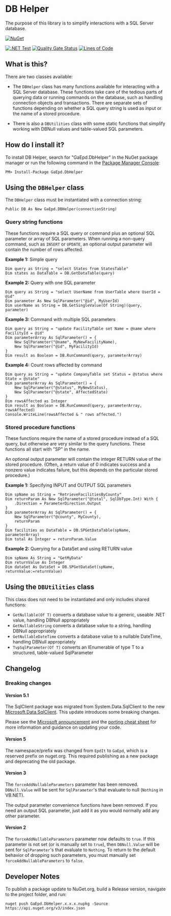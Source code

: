 # DB Helper

The purpose of this library is to simplify interactions with a SQL Server database. 

[![NuGet](https://img.shields.io/nuget/v/GaEpd.DbHelper.svg?maxAge=86400)](https://www.nuget.org/packages/GaEpd.DbHelper/) 

[![.NET Test](https://github.com/gaepdit/db-helper/actions/workflows/dotnet-test.yml/badge.svg)](https://github.com/gaepdit/enforcement-orders/actions/workflows/dotnet.yml)
[![Quality Gate Status](https://sonarcloud.io/api/project_badges/measure?project=gaepdit_db-helper&metric=alert_status)](https://sonarcloud.io/summary/new_code?id=gaepdit_db-helper)
[![Lines of Code](https://sonarcloud.io/api/project_badges/measure?project=gaepdit_db-helper&metric=ncloc)](https://sonarcloud.io/summary/new_code?id=gaepdit_db-helper)

## What is this?

There are two classes available:

* The `DBHelper` class has many functions available for interacting with a SQL Server database. These functions take care of the tedious parts of querying data or running commands on the database, such as handling connection objects and transactions. There are separate sets of functions depending on whether a SQL query string is used as input or the name of a stored procedure.

* There is also a `DBUtilities` class with some static functions that simplify working with DBNull values and table-valued SQL parameters.

## How do I install it?

To install DB Helper, search for "GaEpd.DbHelper" in the NuGet package manager or run the following command in the [Package Manager Console](https://docs.nuget.org/consume/package-manager-console):

`PM> Install-Package GaEpd.DbHelper`

## Using the `DBHelper` class

The `DBHelper` class must be instantiated with a connection string:

```
Public DB As New GaEpd.DBHelper(connectionString)
```

### Query string functions

These functions require a SQL query or command plus an optional SQL parameter or array of SQL parameters. When running a non-query command, such as `INSERT` or `UPDATE`, an optional output parameter will contain the number of rows affected.

**Example 1:** Simple query

```
Dim query as String = "select States from StatesTable"
Dim states as DataTable = DB.GetDataTable(query)
```

**Example 2:** Query with one SQL parameter

```
Dim query as String = "select UserName from UserTable where UserId = @id"
Dim parameter As New SqlParameter("@id", MyUserId)
Dim userName as String = DB.GetSingleValue(Of String)(query, parameter)
```

**Example 3:** Command with multiple SQL parameters

```
Dim query as String = "update FacilityTable set Name = @name where FacilityId = @id"
Dim parameterArray As SqlParameter() = {
    New SqlParameter("@name", MyNewFacilityName),
    New SqlParameter("@id", MyFacilityId)
}
Dim result as Boolean = DB.RunCommand(query, parameterArray)
```

**Example 4:** Count rows affected by command

```
Dim query as String = "update CompanyTable set Status = @status where State = @state"
Dim parameterArray As SqlParameter() = {
    New SqlParameter("@status", MyNewStatus),
    New SqlParameter("@state", AffectedState)
}
Dim rowsAffected as Integer
Dim result as Boolean = DB.RunCommand(query, parameterArray, rowsAffected)
Console.WriteLine(rowsAffected & " rows affected.")
```

### Stored procedure functions

These functions require the name of a stored procedure instead of a SQL query, but otherwise are very similar to the query functions. These functions all start with "SP" in the name. 

An optional output parameter will contain the integer RETURN value of the stored procedure. (Often, a return value of 0 indicates success and a nonzero value indicates failure, but this depends on the particular stored procedure.)

**Example 1:** Specifying INPUT and OUTPUT SQL parameters

```
Dim spName as String = "RetrieveFacilitiesByCounty"
Dim returnParam As New SqlParameter("@total", SqlDbType.Int) With {
    .Direction = ParameterDirection.Output
}
Dim parameterArray As SqlParameter() = {
    New SqlParameter("@county", MyCounty),
    returnParam
}
Dim facilities as DataTable = DB.SPGetDataTable(spName, parameterArray)
Dim total As Integer = returnParam.Value
```

**Example 2:** Querying for a DataSet and using RETURN value

```
Dim spName As String = "GetMyData"
Dim returnValue As Integer
Dim dataSet As DataSet = DB.SPGetDataSet(spName, returnValue:=returnValue)
```

## Using the `DBUtilities` class

This class does not need to be instantiated and only includes shared functions:

* `GetNullable(Of T)` converts a database value to a generic, useable .NET value, handling DBNull appropriately
* `GetNullableString` converts a database value to a string, handling DBNull appropriately
* `GetNullableDateTime` converts a database value to a nullable DateTime, handling DBNull appropriately
* `TvpSqlParameter(Of T)` converts an IEnumerable of type T to a structured, table-valued SqlParameter

## Changelog

### Breaking changes

#### Version 5.1

The SqlClient package was migrated from System.Data.SqlClient to the new [Microsoft.Data.SqlClient](https://www.nuget.org/packages/Microsoft.Data.SqlClient/). This update introduces some breaking changes. 

Please see the [Microsoft announcement](https://github.com/dotnet/announcements/issues/322) and the [porting cheat sheet](https://github.com/dotnet/SqlClient/blob/main/porting-cheat-sheet.md) for more information and guidance on updating your code.

#### Version 5

The namespace/prefix was changed from `EpdIt` to `GaEpd`, which is a reserved prefix on nuget.org. This required publishing as a new package and deprecating the old package.

#### Version 3

The `forceAddNullableParameters` parameter has been removed. `DBNull.Value` will be sent for `SqlParameter`'s that evaluate to null (`Nothing` in VB.NET).

The output parameter convenience functions have been removed. If you need an output SQL parameter, just add it as you would normally add any other parameter.

#### Version 2

The `forceAddNullableParameters` parameter now defaults to `true`. If this parameter is not set (or is manually set to `true`), then `DBNull.Value` will be sent for `SqlParameter`'s that evaluate to `Nothing`. To return to the default behavior of dropping such parameters, you must manually set `forceAddNullableParameters` to `false`.

## Developer Notes

To publish a package update to NuGet.org, build a Release version, navigate to the project folder, and run:

```
nuget push GaEpd.DbHelper.x.x.x.nupkg -Source https://api.nuget.org/v3/index.json
```
